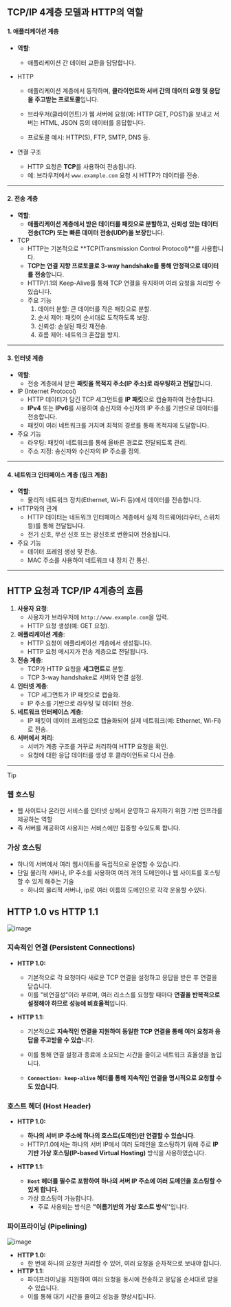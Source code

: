 ## **TCP/IP 4계층 모델과 HTTP의 역할**

#### **1. 애플리케이션 계층**

- **역할**: 

  - 애플리케이션 간 데이터 교환을 담당합니다.

- HTTP

  - 애플리케이션 계층에서 동작하며, **클라이언트와 서버 간의 데이터 요청 및 응답을 주고받는 프로토콜**입니다.

  - 브라우저(클라이언트)가 웹 서버에 요청(예: HTTP GET, POST)을 보내고 서버는 HTML, JSON 등의 데이터를 응답합니다.
  - 프로토콜 예시: HTTP(S), FTP, SMTP, DNS 등.

- 연결 구조

  - HTTP 요청은 **TCP**를 사용하여 전송됩니다.
  - 예: 브라우저에서 `www.example.com` 요청 시 HTTP가 데이터를 전송.

------

#### **2. 전송 계층**

- **역할**: 
  - **애플리케이션 계층에서 받은 데이터를 패킷으로 분할하고, 신뢰성 있는 데이터 전송(TCP) 또는 빠른 데이터 전송(UDP)을 보장**합니다.
- TCP
  - HTTP는 기본적으로 **TCP(Transmission Control Protocol)**를 사용합니다.
  - **TCP는 연결 지향 프로토콜로 3-way handshake를 통해 안정적으로 데이터를 전송**합니다.
  - HTTP/1.1의 Keep-Alive를 통해 TCP 연결을 유지하며 여러 요청을 처리할 수 있습니다.
  - 주요 기능
    1. 데이터 분할: 큰 데이터를 작은 패킷으로 분할.
    2. 순서 제어: 패킷이 순서대로 도착하도록 보장.
    3. 신뢰성: 손실된 패킷 재전송.
    4. 흐름 제어: 네트워크 혼잡을 방지.

------

#### **3. 인터넷 계층**

- **역할**: 
  - 전송 계층에서 받은 **패킷을 목적지 주소(IP 주소)로 라우팅하고 전달**합니다.
- IP (Internet Protocol)
  - HTTP 데이터가 담긴 TCP 세그먼트를 **IP 패킷**으로 캡슐화하여 전송합니다.
  - **IPv4** 또는 **IPv6**를 사용하여 송신자와 수신자의 IP 주소를 기반으로 데이터를 전송합니다.
  - 패킷이 여러 네트워크를 거치며 최적의 경로를 통해 목적지에 도달합니다.
- 주요 기능
  - 라우팅: 패킷이 네트워크를 통해 올바른 경로로 전달되도록 관리.
  - 주소 지정: 송신자와 수신자의 IP 주소를 정의.

------

#### **4. 네트워크 인터페이스 계층 (링크 계층)**

- **역할**: 
  - 물리적 네트워크 장치(Ethernet, Wi-Fi 등)에서 데이터를 전송합니다.
- HTTP와의 관계
  - HTTP 데이터는 네트워크 인터페이스 계층에서 실제 하드웨어(라우터, 스위치 등)를 통해 전달됩니다.
  - 전기 신호, 무선 신호 또는 광신호로 변환되어 전송됩니다.
- 주요 기능
  - 데이터 프레임 생성 및 전송.
  - MAC 주소를 사용하여 네트워크 내 장치 간 통신.



---

## **HTTP 요청과 TCP/IP 4계층의 흐름** 

1. **사용자 요청**:
   - 사용자가 브라우저에 `http://www.example.com`을 입력.
   - HTTP 요청 생성(예: GET 요청).
2. **애플리케이션 계층**:
   - HTTP 요청이 애플리케이션 계층에서 생성됩니다.
   - HTTP 요청 메시지가 전송 계층으로 전달됩니다.
3. **전송 계층**:
   - TCP가 HTTP 요청을 **세그먼트**로 분할.
   - TCP 3-way handshake로 서버와 연결 설정.
4. **인터넷 계층**:
   - TCP 세그먼트가 IP 패킷으로 캡슐화.
   - IP 주소를 기반으로 라우팅 및 데이터 전송.
5. **네트워크 인터페이스 계층**:
   - IP 패킷이 데이터 프레임으로 캡슐화되어 실제 네트워크(예: Ethernet, Wi-Fi)로 전송.
6. **서버에서 처리**:
   - 서버가 계층 구조를 거꾸로 처리하여 HTTP 요청을 확인.
   - 요청에 대한 응답 데이터를 생성 후 클라이언트로 다시 전송.

---



> [!TIP]
>
> ### 웹 호스팅
>
> - 웹 사이트나 온라인 서비스를 인터넷 상에서 운영하고 유지하기 위한 기반 인프라를 제공하는 역할
> - 즉 서버를 제공하여 사용자는 서비스에만 집중할 수있도록 합니다.
>
> ### 가상 호스팅
>
> - 하나의 서버에서 여러 웹사이트를 독립적으로 운영할 수 있습니다.
> - 단일 물리적 서버나, IP 주소를 사용하여 여러 개의 도메인이나 웹 사이트를 호스팅할 수 있게 해주는 기술
>   - 하나의 물리적 서버나, ip로  여러 이름의 도메인으로 각각 운용할 수있다.



## HTTP 1.0  vs HTTP 1.1

![image](https://github.com/user-attachments/assets/8579c659-2441-4e9e-988e-17a883b64d0b)




### **지속적인 연결 (Persistent Connections)** 

- **HTTP 1.0:** 	

  - 기본적으로 각 요청마다 새로운 TCP 연결을 설정하고 응답을 받은 후 연결을 닫습니다. 
  - 이를 "비연결성"이라 부르며, 여러 리소스를 요청할 때마다 **연결을 반복적으로 설정해야 하므로 성능에 비효율적**입니다.

- **HTTP 1.1:** 

  - 기본적으로 **지속적인 연결을 지원하여 동일한 TCP 연결을 통해 여러 요청과 응답을 주고받을 수 있습**니다. 

  - 이를 통해 연결 설정과 종료에 소요되는 시간을 줄이고 네트워크 효율성을 높입니다. 	

  - **`Connection: keep-alive` 헤더를 통해 지속적인 연결을 명시적으로 요청할 수도 있습니다**.

    

### **호스트 헤더 (Host Header)**

- **HTTP 1.0:** 

  - **하나의 서버 IP 주소에 하나의 호스트(도메인)만 연결할 수 있습니다**.
  - HTTP/1.0에서는 하나의 서버 IP에서 여러 도메인을 호스팅하기 위해 주로 **IP 기반 가상 호스팅(IP-based Virtual Hosting)** 방식을 사용하였습니다.

  

- **HTTP 1.1:** 

  - **`Host` 헤더를 필수로 포함하여 하나의 서버 IP 주소에 여러 도메인을 호스팅할 수 있게 합니다**. 
  - 가상 호스팅이 가능합니다.
    - 주로 사용되는 방식은 **"이름기반의 가상 호스트 방식**''입니다.

  

###  **파이프라이닝 (Pipelining)**

![image](https://github.com/user-attachments/assets/1692cb44-4ea3-4803-acf2-dc7ac04ead80)

- **HTTP 1.0:** 
  - 한 번에 하나의 요청만 처리할 수 있어, 여러 요청을 순차적으로 보내야 합니다.
- **HTTP 1.1:** 
  - 파이프라이닝을 지원하여 여러 요청을 동시에 전송하고 응답을 순서대로 받을 수 있습니다.
  -  이를 통해 대기 시간을 줄이고 성능을 향상시킵니다.
